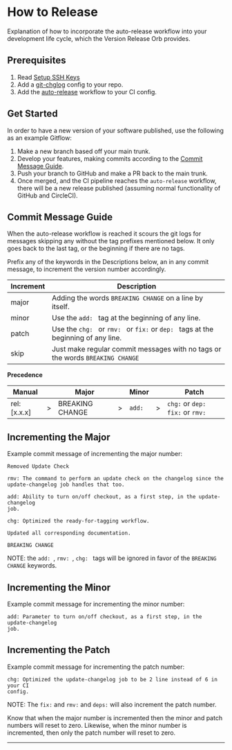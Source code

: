 # How to Release

Explanation of how to incorporate the auto-release workflow into your
development life cycle, which the Version Release Orb provides.

## Prerequisites

1. Read [Setup SSH Keys](/docs/setup-ssh-keys.md)
2. Add a [git-chglog] config to your repo.
3. Add the [auto-release] workflow to your CI config.

## Get Started

In order to have a new version of your software published, use the following as
an example Gitflow:

1. Make a new branch based off your main trunk.
2. Develop your features, making commits according to the
   [Commit Message Guide](#commit-message-guide).
3. Push your branch to GitHub and make a PR back to the main trunk.
4. Once merged, and the CI pipeline reaches the `auto-release` workflow, there
   will be a new release published (assuming normal functionality of GitHub and
   CircleCI).

## Commit Message Guide

When the auto-release workflow is reached it scours the git logs for messages
skipping any without the tag prefixes mentioned below. It only goes back to the
last tag, or the beginning if there are no tags.

Prefix any of the keywords in the Descriptions below, an in any commit message,
to increment the version number accordingly.

| Increment | Description                                                                        |
|-----------|------------------------------------------------------------------------------------|
| major     | Adding the words `BREAKING CHANGE` on a line by itself.                            |
| minor     | Use the `add: ` tag at the beginning of any line.                                  |
| patch     | Use the `chg: ` or `rmv: ` or `fix:` or `dep: ` tags at the beginning of any line. |
| skip      | Just make regular commit messages with no tags or the words `BREAKING CHANGE`      |

**Precedence**

| Manual       |     | Major           |     | Minor  |     | Patch                             |
|--------------|-----|-----------------|-----|--------|-----|-----------------------------------|
| rel: [x.x.x] | \>  | BREAKING CHANGE | \>  | `add:` | \>  | `chg:` or `dep:` `fix:` or `rmv:` |

## Incrementing the Major

Example commit message of incrementing the major number:

```text
Removed Update Check

rmv: The command to perform an update check on the changelog since the
update-changelog job handles that too.

add: Ability to turn on/off checkout, as a first step, in the update-changelog
job.

chg: Optimized the ready-for-tagging workflow.

Updated all corresponding documentation.

BREAKING CHANGE
```
NOTE: the `add: `, `rmv: `, `chg: ` tags will be ignored in favor of the
`BREAKING CHANGE` keywords.

## Incrementing the Minor

Example commit message for incrementing the minor number:

```text
add: Parameter to turn on/off checkout, as a first step, in the update-changelog
job.
```

## Incrementing the Patch

Example commit message for incrementing the patch number:

```text
chg: Optimized the update-changelog job to be 2 line instead of 6 in your CI
config.
```
NOTE: The `fix:` and `rmv:` and `deps:` will also increment the patch number.

Know that when the major number is incremented then the minor and patch numbers
will reset to zero. Likewise, when the minor number is incremented, then only
the patch number will reset to zero.

---

[auto-release]: https://circleci.com/developer/orbs/orb/kohirens/version-release#usage-auto-release
[git-chglog]: https://github.com/git-chglog/git-chglog#table-of-contents